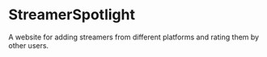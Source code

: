 # StreamerSpotlight
A website for adding streamers from different platforms and rating them by other users.
